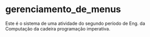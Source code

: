 # gerenciamento_de_menus
Este é o sistema de uma atividade do segundo período de Eng. da Computação da cadeira programação imperativa.
